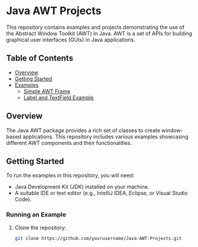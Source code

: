 # Java AWT Projects

This repository contains examples and projects demonstrating the use of the Abstract Window Toolkit (AWT) in Java. AWT is a set of APIs for building graphical user interfaces (GUIs) in Java applications.

## Table of Contents
- [Overview](#overview)
- [Getting Started](#getting-started)
- [Examples](#examples)
  - [Simple AWT Frame](https://github.com/Lemmy254-lab/Java-awt-package-/blob/main/SimpleAWTFrame.java)
  - [Label and TextField Example](https://github.com/Lemmy254-lab/Java-awt-package-/blob/main/LabelTextFieldExample.java)

## Overview
The Java AWT package provides a rich set of classes to create window-based applications. This repository includes various examples showcasing different AWT components and their functionalities.

## Getting Started
To run the examples in this repository, you will need:
- Java Development Kit (JDK) installed on your machine.
- A suitable IDE or text editor (e.g., IntelliJ IDEA, Eclipse, or Visual Studio Code).

### Running an Example
1. Clone the repository:
   ```bash
   git clone https://github.com/yourusername/Java-AWT-Projects.git
   
